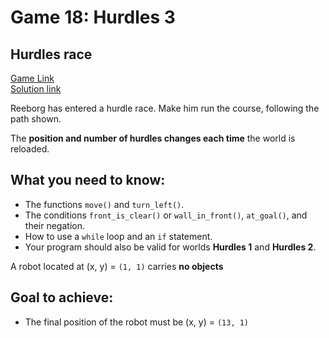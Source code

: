# Game 18: Hurdles 3  

## Hurdles race  
[Game Link](https://reeborg.ca/reeborg.html?lang=en&mode=python&menu=worlds%2Fmenus%2Freeborg_intro_en.json&name=Hurdle%203&url=worlds%2Ftutorial_en%2Fhurdle3.json)  
[Solution link](hurdles3.py)

Reeborg has entered a hurdle race. Make him run the course, following the path shown.  

The **position and number of hurdles changes each time** the world is reloaded.  

## What you need to know:  
  - The functions `move()` and `turn_left()`.  
  - The conditions `front_is_clear()` or `wall_in_front()`, `at_goal()`, and their negation.  
  - How to use a `while` loop and an `if` statement.  
  - Your program should also be valid for worlds **Hurdles 1** and **Hurdles 2**.  


A robot located at (x, y) = `(1, 1)` carries **no objects**  

## Goal to achieve:  
  - The final position of the robot must be (x, y) = `(13, 1)`
